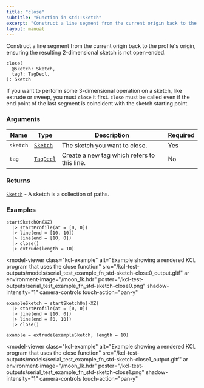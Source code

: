 ```yaml
---
title: "close"
subtitle: "Function in std::sketch"
excerpt: "Construct a line segment from the current origin back to the profile's origin, ensuring the resulting 2-dimensional sketch is not open-ended."
layout: manual
---
```


Construct a line segment from the current origin back to the profile's origin, ensuring the resulting 2-dimensional sketch is not open-ended.

```kcl
close(
  @sketch: Sketch,
  tag?: TagDecl,
): Sketch
```

If you want to perform some 3-dimensional operation on a sketch, like
extrude or sweep, you must `close` it first. `close` must be called even
if the end point of the last segment is coincident with the sketch
starting point.

### Arguments

| Name | Type | Description | Required |
|----------|------|-------------|----------|
| `sketch` | [`Sketch`](/docs/kcl-std/types/std-types-Sketch) | The sketch you want to close. | Yes |
| `tag` | [`TagDecl`](/docs/kcl-std/types/std-types-TagDecl) | Create a new tag which refers to this line. | No |

### Returns

[`Sketch`](/docs/kcl-std/types/std-types-Sketch) - A sketch is a collection of paths.


### Examples

```kcl
startSketchOn(XZ)
  |> startProfile(at = [0, 0])
  |> line(end = [10, 10])
  |> line(end = [10, 0])
  |> close()
  |> extrude(length = 10)

```


<model-viewer
  class="kcl-example"
  alt="Example showing a rendered KCL program that uses the close function"
  src="/kcl-test-outputs/models/serial_test_example_fn_std-sketch-close0_output.gltf"
  ar
  environment-image="/moon_1k.hdr"
  poster="/kcl-test-outputs/serial_test_example_fn_std-sketch-close0.png"
  shadow-intensity="1"
  camera-controls
  touch-action="pan-y"
>
</model-viewer>

```kcl
exampleSketch = startSketchOn(-XZ)
  |> startProfile(at = [0, 0])
  |> line(end = [10, 0])
  |> line(end = [0, 10])
  |> close()

example = extrude(exampleSketch, length = 10)

```


<model-viewer
  class="kcl-example"
  alt="Example showing a rendered KCL program that uses the close function"
  src="/kcl-test-outputs/models/serial_test_example_fn_std-sketch-close1_output.gltf"
  ar
  environment-image="/moon_1k.hdr"
  poster="/kcl-test-outputs/serial_test_example_fn_std-sketch-close1.png"
  shadow-intensity="1"
  camera-controls
  touch-action="pan-y"
>
</model-viewer>


